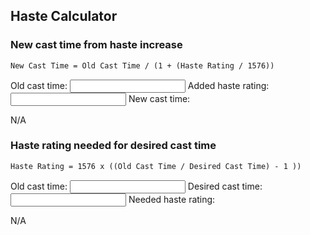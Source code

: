 ## Haste Calculator

### New cast time from haste increase
```markdown
New Cast Time = Old Cast Time / (1 + (Haste Rating / 1576))
```

Old cast time: <input type="text" id="oldCastTime1" name="oldCastTime1"> 
Added haste rating: <input type="text" id="hasteRating" name="hasteRating"> 
New cast time: <div>N/A</div>

### Haste rating needed for desired cast time
```markdown
Haste Rating = 1576 x ((Old Cast Time / Desired Cast Time) - 1 ))
```

Old cast time: <input type="text" id="oldCastTime2" name="oldCastTime2">
Desired cast time: <input type="text" id="desiredCastTime" name="desiredCastTime">
Needed haste rating: <div>N/A</div>